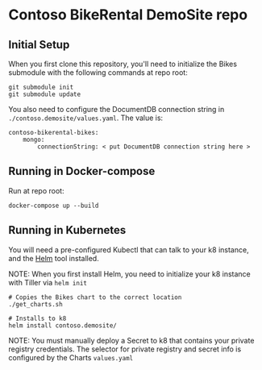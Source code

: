 # Contoso BikeRental DemoSite repo

## Initial Setup
When you first clone this repository, you'll need to initialize the Bikes submodule with the following commands at repo root:
```
git submodule init
git submodule update
```

You also need to configure the DocumentDB connection string in `./contoso.demosite/values.yaml`. The value is:
```
contoso-bikerental-bikes:
    mongo:
        connectionString: < put DocumentDB connection string here >
```

## Running in Docker-compose
Run at repo root:
```
docker-compose up --build
```

## Running in Kubernetes
You will need a pre-configured Kubectl that can talk to your k8 instance, and the [Helm](https://github.com/kubernetes/helm) tool installed.

NOTE: When you first install Helm, you need to initialize your k8 instance with Tiller via `helm init`

```
# Copies the Bikes chart to the correct location
./get_charts.sh

# Installs to k8
helm install contoso.demosite/
```

NOTE: You must manually deploy a Secret to k8 that contains your private registry credentials. The selector for private registry and secret info is configured by the Charts `values.yaml`